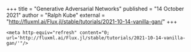 +++
title = "Generative Adversarial Networks"
published = "14 October 2021"
author = "Ralph Kube"
external = "http://fluxml.ai/Flux.jl/stable/tutorials/2021-10-14-vanilla-gan/"
+++

~~~
<meta http-equiv="refresh" content="0; url='http://fluxml.ai/Flux.jl/stable/tutorials/2021-10-14-vanilla-gan/'"/>
~~~
